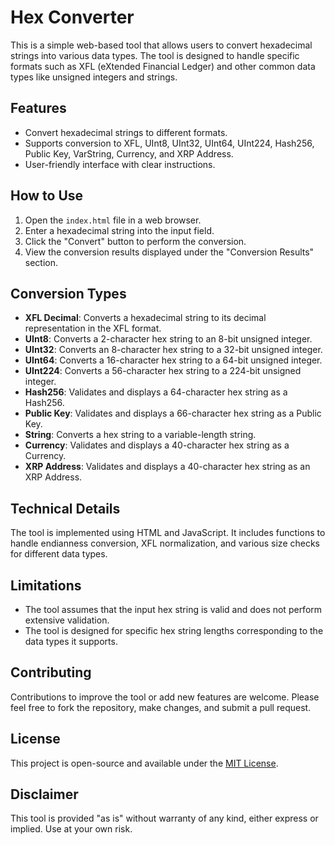 # Hex Converter

This is a simple web-based tool that allows users to convert hexadecimal strings into various data types. The tool is designed to handle specific formats such as XFL (eXtended Financial Ledger) and other common data types like unsigned integers and strings.

## Features

- Convert hexadecimal strings to different formats.
- Supports conversion to XFL, UInt8, UInt32, UInt64, UInt224, Hash256, Public Key, VarString, Currency, and XRP Address.
- User-friendly interface with clear instructions.

## How to Use

1. Open the `index.html` file in a web browser.
2. Enter a hexadecimal string into the input field.
3. Click the "Convert" button to perform the conversion.
4. View the conversion results displayed under the "Conversion Results" section.

## Conversion Types

- **XFL Decimal**: Converts a hexadecimal string to its decimal representation in the XFL format.
- **UInt8**: Converts a 2-character hex string to an 8-bit unsigned integer.
- **UInt32**: Converts an 8-character hex string to a 32-bit unsigned integer.
- **UInt64**: Converts a 16-character hex string to a 64-bit unsigned integer.
- **UInt224**: Converts a 56-character hex string to a 224-bit unsigned integer.
- **Hash256**: Validates and displays a 64-character hex string as a Hash256.
- **Public Key**: Validates and displays a 66-character hex string as a Public Key.
- **String**: Converts a hex string to a variable-length string.
- **Currency**: Validates and displays a 40-character hex string as a Currency.
- **XRP Address**: Validates and displays a 40-character hex string as an XRP Address.

## Technical Details

The tool is implemented using HTML and JavaScript. It includes functions to handle endianness conversion, XFL normalization, and various size checks for different data types.

## Limitations

- The tool assumes that the input hex string is valid and does not perform extensive validation.
- The tool is designed for specific hex string lengths corresponding to the data types it supports.

## Contributing

Contributions to improve the tool or add new features are welcome. Please feel free to fork the repository, make changes, and submit a pull request.

## License

This project is open-source and available under the [MIT License](LICENSE).

## Disclaimer

This tool is provided "as is" without warranty of any kind, either express or implied. Use at your own risk.